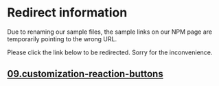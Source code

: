 # Redirect information

Due to renaming our sample files, the sample links on our NPM page are temporarily pointing to the wrong URL. 

Please click the link below to be redirected. Sorry for the inconvenience.

## [09.customization-reaction-buttons](./../09.customization-reaction-buttons/README.md)
